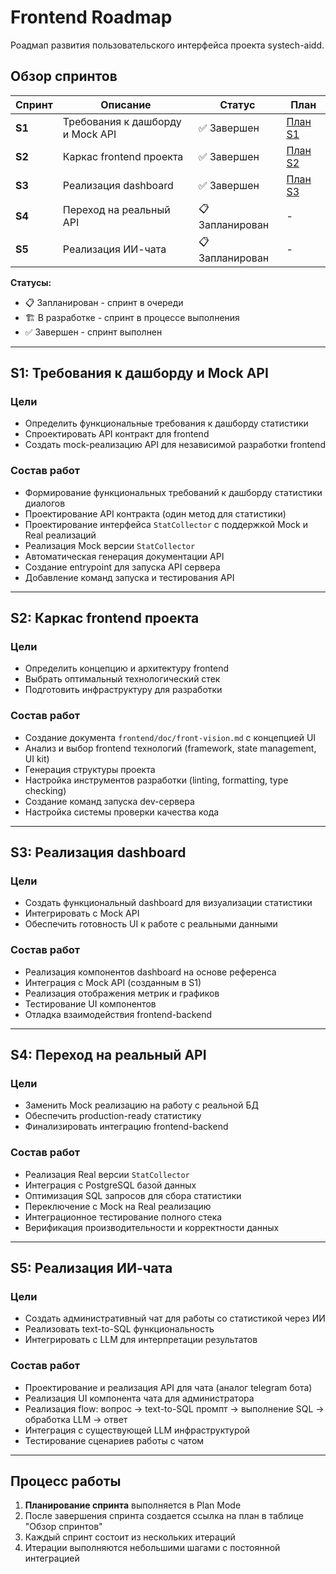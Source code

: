 # Frontend Roadmap

Роадмап развития пользовательского интерфейса проекта systech-aidd.

## Обзор спринтов

| Спринт | Описание                         | Статус          | План                                   |
| ------ | -------------------------------- | --------------- | -------------------------------------- |
| **S1** | Требования к дашборду и Mock API | ✅ Завершен     | [План S1](./sprint-s1-plan.md)         |
| **S2** | Каркас frontend проекта          | ✅ Завершен     | [План S2](./plans/s2-init-plan.md)     |
| **S3** | Реализация dashboard             | ✅ Завершен     | [План S3](./plans/s3-dashboard-plan.md)|
| **S4** | Переход на реальный API          | 📋 Запланирован | -                                      |
| **S5** | Реализация ИИ-чата               | 📋 Запланирован | -                                      |

**Статусы:**

- 📋 Запланирован - спринт в очереди
- 🏗️ В разработке - спринт в процессе выполнения
- ✅ Завершен - спринт выполнен

---

## S1: Требования к дашборду и Mock API

### Цели

- Определить функциональные требования к дашборду статистики
- Спроектировать API контракт для frontend
- Создать mock-реализацию API для независимой разработки frontend

### Состав работ

- Формирование функциональных требований к дашборду статистики диалогов
- Проектирование API контракта (один метод для статистики)
- Проектирование интерфейса `StatCollector` с поддержкой Mock и Real реализаций
- Реализация Mock версии `StatCollector`
- Автоматическая генерация документации API
- Создание entrypoint для запуска API сервера
- Добавление команд запуска и тестирования API

---

## S2: Каркас frontend проекта

### Цели

- Определить концепцию и архитектуру frontend
- Выбрать оптимальный технологический стек
- Подготовить инфраструктуру для разработки

### Состав работ

- Создание документа `frontend/doc/front-vision.md` с концепцией UI
- Анализ и выбор frontend технологий (framework, state management, UI kit)
- Генерация структуры проекта
- Настройка инструментов разработки (linting, formatting, type checking)
- Создание команд запуска dev-сервера
- Настройка системы проверки качества кода

---

## S3: Реализация dashboard

### Цели

- Создать функциональный dashboard для визуализации статистики
- Интегрировать с Mock API
- Обеспечить готовность UI к работе с реальными данными

### Состав работ

- Реализация компонентов dashboard на основе референса
- Интеграция с Mock API (созданным в S1)
- Реализация отображения метрик и графиков
- Тестирование UI компонентов
- Отладка взаимодействия frontend-backend

---

## S4: Переход на реальный API

### Цели

- Заменить Mock реализацию на работу с реальной БД
- Обеспечить production-ready статистику
- Финализировать интеграцию frontend-backend

### Состав работ

- Реализация Real версии `StatCollector`
- Интеграция с PostgreSQL базой данных
- Оптимизация SQL запросов для сбора статистики
- Переключение с Mock на Real реализацию
- Интеграционное тестирование полного стека
- Верификация производительности и корректности данных

---

## S5: Реализация ИИ-чата

### Цели

- Создать административный чат для работы со статистикой через ИИ
- Реализовать text-to-SQL функциональность
- Интегрировать с LLM для интерпретации результатов

### Состав работ

- Проектирование и реализация API для чата (аналог telegram бота)
- Реализация UI компонента чата для администратора
- Реализация flow: вопрос → text-to-SQL промпт → выполнение SQL → обработка LLM → ответ
- Интеграция с существующей LLM инфраструктурой
- Тестирование сценариев работы с чатом

---

## Процесс работы

1. **Планирование спринта** выполняется в Plan Mode
2. После завершения спринта создается ссылка на план в таблице "Обзор спринтов"
3. Каждый спринт состоит из нескольких итераций
4. Итерации выполняются небольшими шагами с постоянной интеграцией
